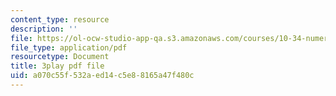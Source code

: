 ```yaml
---
content_type: resource
description: ''
file: https://ol-ocw-studio-app-qa.s3.amazonaws.com/courses/10-34-numerical-methods-applied-to-chemical-engineering-fall-2015/a070c55f532aed14c5e88165a47f480c_geVT3JYHeqI.pdf
file_type: application/pdf
resourcetype: Document
title: 3play pdf file
uid: a070c55f-532a-ed14-c5e8-8165a47f480c
---
```


